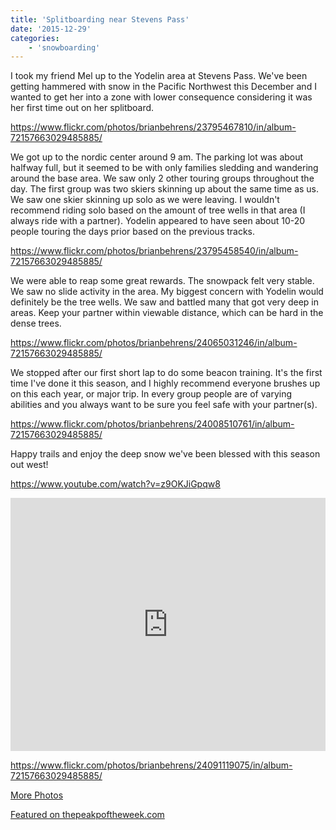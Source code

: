 ```yaml
---
title: 'Splitboarding near Stevens Pass'
date: '2015-12-29'
categories:
    - 'snowboarding'
---
```


I took my friend Mel up to the Yodelin area at Stevens Pass. We've been getting hammered with snow in the Pacific Northwest this December and I wanted to get her into a zone with lower consequence considering it was her first time out on her splitboard.

https://www.flickr.com/photos/brianbehrens/23795467810/in/album-72157663029485885/

We got up to the nordic center around 9 am. The parking lot was about halfway full, but it seemed to be with only families sledding and wandering around the base area. We saw only 2 other touring groups throughout the day. The first group was two skiers skinning up about the same time as us. We saw one skier skinning up solo as we were leaving. I wouldn't recommend riding solo based on the amount of tree wells in that area (I always ride with a partner). Yodelin appeared to have seen about 10-20 people touring the days prior based on the previous tracks.

https://www.flickr.com/photos/brianbehrens/23795458540/in/album-72157663029485885/

We were able to reap some great rewards. The snowpack felt very stable. We saw no slide activity in the area. My biggest concern with Yodelin would definitely be the tree wells. We saw and battled many that got very deep in areas. Keep your partner within viewable distance, which can be hard in the dense trees.

https://www.flickr.com/photos/brianbehrens/24065031246/in/album-72157663029485885/

We stopped after our first short lap to do some beacon training. It's the first time I've done it this season, and I highly recommend everyone brushes up on this each year, or major trip. In every group people are of varying abilities and you always want to be sure you feel safe with your partner(s).

https://www.flickr.com/photos/brianbehrens/24008510761/in/album-72157663029485885/

Happy trails and enjoy the deep snow we've been blessed with this season out west!

https://www.youtube.com/watch?v=z9OKJiGpqw8

<iframe src="https://www.strava.com/activities/458984137/embed/2b5be6981a88b1841ab6272f20820b292117d6f1" width="100%" height="405" frameborder="0" scrolling="no"></iframe>

https://www.flickr.com/photos/brianbehrens/24091119075/in/album-72157663029485885/

[More Photos](https://www.flickr.com/photos/brianbehrens/albums/72157663029485885/with/23723312979/)

[Featured on thepeakpoftheweek.com](https://thepeakoftheweek.com/2015/12/yodelin-stevens-pass/)
